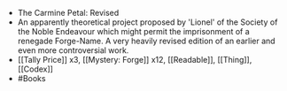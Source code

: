 - The Carmine Petal: Revised
- An apparently theoretical project proposed by 'Lionel' of the Society of the Noble Endeavour which might permit the imprisonment of a renegade Forge-Name. A very heavily revised edition of an earlier and even more controversial work.
- [[Tally Price]] x3, [[Mystery: Forge]] x12, [[Readable]], [[Thing]], [[Codex]]
- #Books